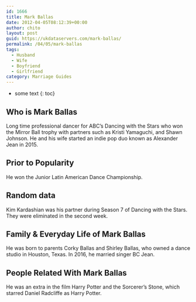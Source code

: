 ```yaml
---
id: 1666
title: Mark Ballas
date: 2012-04-05T08:12:39+00:00
author: chito
layout: post
guid: https://ukdataservers.com/mark-ballas/
permalink: /04/05/mark-ballas
tags:
  - Husband
  - Wife
  - Boyfriend
  - Girlfriend
category: Marriage Guides
---
```


* some text
{: toc}
          
          
## Who is  Mark Ballas
                  
                  
                  
Long time professional dancer for ABC&#8217;s Dancing with the Stars who won the Mirror Ball trophy with partners such as Kristi Yamaguchi, and Shawn Johnson. He and his wife started an indie pop duo known as Alexander Jean in 2015.
                  
                
                
                
## Prior to Popularity 
                  
                  
                  
He won the Junior Latin American Dance Championship. 
                  
                
                
                
## Random data 
                  
                  
                  
Kim Kardashian was his partner during Season 7 of Dancing with the Stars. They were eliminated in the second week.
                  
                
                
                
## Family & Everyday Life of Mark Ballas
                  
                  
                  
He was born to parents Corky Ballas and Shirley Ballas, who owned a dance studio in Houston, Texas. In 2016, he married singer BC Jean.
                  
                
                
                
## People Related With  Mark Ballas
                  
                  
                  
He was an extra in the film Harry Potter and the Sorcerer&#8217;s Stone, which starred Daniel Radcliffe as Harry Potter. 
                  
                
              
            
          
          
          
    
    
  
